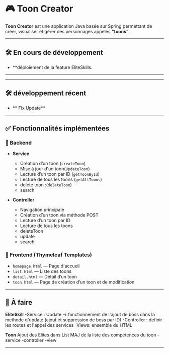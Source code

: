 # 🎮 Toon Creator

**Toon Creator** est une application Java basée sur Spring permettant de créer, visualiser et gérer des personnages appelés **"toons"**.


---
## 🛠️ En cours de développement

- **déploiement de la feature EliteSkills. 


---

---
## 🛠️ développement récent

- ** Fix Update**


---

## ✅ Fonctionnalités implémentées

### 🔧 Backend

- **Service**
    - Création d’un toon (`createToon`)
    - Mise à jour d'un toon(`UpdateToon`)
    - Lecture d’un toon par ID (`getToonById`)
    - Lecture de tous les toons (`getAllToons`)
    - delete toon :(`deleteToon`)
    - search

- **Controller**
    - Navigation principale
    - Création d’un toon via méthode POST
    - Lecture d’un toon par ID
    - Lecture de tous les toons
    - deleteToon
    - update
    - search

### 🎨 Frontend (Thymeleaf Templates)

- `homepage.html` — Page d'accueil
- `list.html` — Liste des toons
- `detail.html` — Détail d’un toon
- `toon.html` — Page de création d’un toon et de modification

---



## 📝 À faire

**EliteSkill**
-Service : Update -> fonctionnement de l'ajout de boss dans la methode d'update (ajout et suppression de boss par ID)
-Controller : definir les routes et l'appel des services
-Views: ensemble du HTML

**Toon**
Ajout des Elites dans List<Elite>
MAJ de la liste des compétences du toon
-service 
-controller
-view

---
